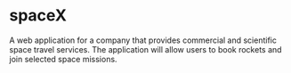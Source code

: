 # spaceX
A web application for a company that provides commercial and scientific space travel services. The application will allow users to book rockets and join selected space missions.
